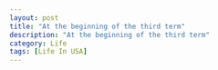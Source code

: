 ```yaml
---
layout: post
title: "At the beginning of the third term"
description: "At the beginning of the third term"
category: Life
tags: [Life In USA]
---
```

